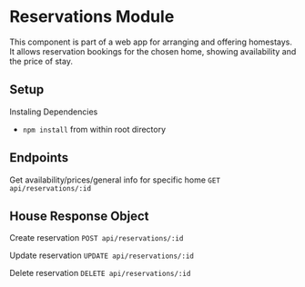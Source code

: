 # Reservations Module
This component is part of a web app for arranging and offering homestays. It allows reservation bookings for the chosen home, showing availability and the price of stay. 

## Setup
Instaling Dependencies
- `npm install` from within root directory

## Endpoints
Get availability/prices/general info for specific home
`GET api/reservations/:id`

**House Response Object** 
--

Create reservation
`POST api/reservations/:id`

Update reservation
`UPDATE api/reservations/:id`

Delete reservation
`DELETE api/reservations/:id`

